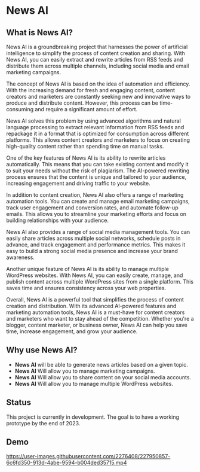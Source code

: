 # News AI


## What is News AI?
News AI is a groundbreaking project that harnesses the power of artificial intelligence to simplify the process of content creation and sharing. With News AI, you can easily extract and rewrite articles from RSS feeds and distribute them across multiple channels, including social media and email marketing campaigns.

The concept of News AI is based on the idea of automation and efficiency. With the increasing demand for fresh and engaging content, content creators and marketers are constantly seeking new and innovative ways to produce and distribute content. However, this process can be time-consuming and require a significant amount of effort.

News AI solves this problem by using advanced algorithms and natural language processing to extract relevant information from RSS feeds and repackage it in a format that is optimized for consumption across different platforms. This allows content creators and marketers to focus on creating high-quality content rather than spending time on manual tasks.

One of the key features of News AI is its ability to rewrite articles automatically. This means that you can take existing content and modify it to suit your needs without the risk of plagiarism. The AI-powered rewriting process ensures that the content is unique and tailored to your audience, increasing engagement and driving traffic to your website.

In addition to content creation, News AI also offers a range of marketing automation tools. You can create and manage email marketing campaigns, track user engagement and conversion rates, and automate follow-up emails. This allows you to streamline your marketing efforts and focus on building relationships with your audience.

News AI also provides a range of social media management tools. You can easily share articles across multiple social networks, schedule posts in advance, and track engagement and performance metrics. This makes it easy to build a strong social media presence and increase your brand awareness.

Another unique feature of News AI is its ability to manage multiple WordPress websites. With News AI, you can easily create, manage, and publish content across multiple WordPress sites from a single platform. This saves time and ensures consistency across your web properties.

Overall, News AI is a powerful tool that simplifies the process of content creation and distribution. With its advanced AI-powered features and marketing automation tools, News AI is a must-have for content creators and marketers who want to stay ahead of the competition. Whether you're a blogger, content marketer, or business owner, News AI can help you save time, increase engagement, and grow your audience.

## Why use News AI?
- **News AI** will be able to generate news articles based on a given topic.
- **News AI** Will allow you to manage marketing campaigns.
- **News AI** Will allow you to share content on your social media accounts.
- **News AI** Will allow you to manage multiple WordPress websites.

## Status
This project is currently in development. The goal is to have a working prototype by the end of 2023.

## Demo
https://user-images.githubusercontent.com/2276408/227950857-6c6fd350-913d-4abe-9594-b004ded35715.mp4

